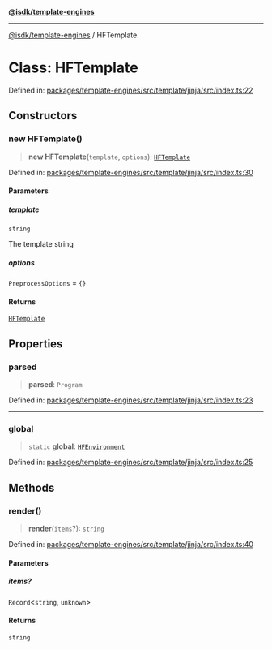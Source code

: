 [**@isdk/template-engines**](../README.md)

***

[@isdk/template-engines](../globals.md) / HFTemplate

# Class: HFTemplate

Defined in: [packages/template-engines/src/template/jinja/src/index.ts:22](https://github.com/isdk/template-engines.js/blob/24b1ccbec627480811c0e55e7b0aa8bfa87438e3/src/template/jinja/src/index.ts#L22)

## Constructors

### new HFTemplate()

> **new HFTemplate**(`template`, `options`): [`HFTemplate`](HFTemplate.md)

Defined in: [packages/template-engines/src/template/jinja/src/index.ts:30](https://github.com/isdk/template-engines.js/blob/24b1ccbec627480811c0e55e7b0aa8bfa87438e3/src/template/jinja/src/index.ts#L30)

#### Parameters

##### template

`string`

The template string

##### options

`PreprocessOptions` = `{}`

#### Returns

[`HFTemplate`](HFTemplate.md)

## Properties

### parsed

> **parsed**: `Program`

Defined in: [packages/template-engines/src/template/jinja/src/index.ts:23](https://github.com/isdk/template-engines.js/blob/24b1ccbec627480811c0e55e7b0aa8bfa87438e3/src/template/jinja/src/index.ts#L23)

***

### global

> `static` **global**: [`HFEnvironment`](HFEnvironment.md)

Defined in: [packages/template-engines/src/template/jinja/src/index.ts:25](https://github.com/isdk/template-engines.js/blob/24b1ccbec627480811c0e55e7b0aa8bfa87438e3/src/template/jinja/src/index.ts#L25)

## Methods

### render()

> **render**(`items`?): `string`

Defined in: [packages/template-engines/src/template/jinja/src/index.ts:40](https://github.com/isdk/template-engines.js/blob/24b1ccbec627480811c0e55e7b0aa8bfa87438e3/src/template/jinja/src/index.ts#L40)

#### Parameters

##### items?

`Record`\<`string`, `unknown`\>

#### Returns

`string`
